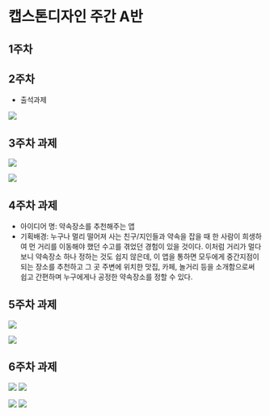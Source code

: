 # 캡스톤디자인 주간 A반

## 1주차

## 2주차
  - 출석과제
  
<img width="" height="" src="./png/2주차과제.png"></img>

## 3주차 과제

<img width="" height="" src="./png/W3네이버화면.jpg"></img>

<img width="" height="" src="./png/W3전화걸기.jpg"></img>

## 4주차 과제
  - 아이디어 명: 약속장소를 추천해주는 앱
  - 기획배경: 누구나 멀리 떨어져 사는 친구/지인들과 약속을 잡을 때 한 사람이 희생하여 먼 거리를 이동해야 했던 수고를 겪었던 경험이 있을 것이다. 이처럼 거리가 멀다 보니 약속장소 하나 정하는 것도 쉽지 않은데, 이 앱을 통하면 모두에게 중간지점이 되는 장소를 추천하고 그 곳 주변에 위치한 맛집, 카페, 놀거리 등을 소개함으로써 쉽고 간편하며 누구에게나 공정한 약속장소를 정할 수 있다.

## 5주차 과제

<img width="" height="" src="./png/W5고양이.jpg"></img>

<img width="" height="" src="./png/W5강아지.jpg"></img>

## 6주차 과제

<img width="" height="" src="./png/W6img01W.jpg"></img>
<img width="" height="" src="./png/W6img01H.jpg"></img>

<img width="" height="" src="./png/W6img02W.jpg"></img>
<img width="" height="" src="./png/W6img02H.jpg"></img>
